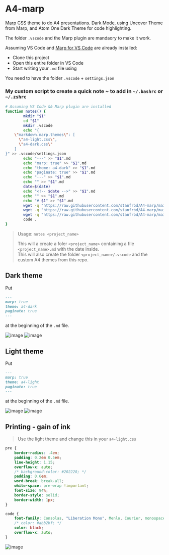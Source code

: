 # A4-marp

[Marp](https://marp.app/) CSS theme to do A4 presentations. Dark Mode, using Uncover Theme from Marp, and Atom One Dark Theme for code highlighting. 

The folder `.vscode` and the Marp plugin are mandaory to make it work.

Assuming VS Code and [Marp for VS Code](https://github.com/marp-team/marp-vscode) are already installed:

- Clone this project
- Open this entire folder in VS Code
- Start writing your `.md` file using

You need to have the folder `.vscode` + `settings.json`

### My custom script to create a quick note ~ to add in `~/.bashrc` or `~/.zshrc`

```sh
# Assuming VS Code && Marp plugin are installed
function notes() {
        mkdir "$1"
        cd "$1"
        mkdir .vscode
        echo "{
    \"markdown.marp.themes\": [
      \"a4-light.css\",
      \"a4-dark.css\"
    ]
}" >> .vscode/settings.json
        echo "---" >> "$1".md
        echo "marp: true" >> "$1".md
        echo "theme: a4-dark" >> "$1".md
        echo "paginate: true" >> "$1".md
        echo "---" >> "$1".md
        echo "" >> "$1".md
        date=$(date)
        echo "<!-- $date -->" >> "$1".md
        echo "" >> "$1".md
        echo "# $1" >> "$1".md
        wget -q "https://raw.githubusercontent.com/stanfrbd/A4-marp/main/a4-light.css"
        wget -q "https://raw.githubusercontent.com/stanfrbd/A4-marp/main/a4-dark.css"
        wget -q "https://raw.githubusercontent.com/stanfrbd/A4-marp/main/atom-one-dark.css"
        code .
}
```
> Usage: `notes <project_name>`
> 
> This will a create a foler `<project_name>` containing a file `<project_name>.md` with the date inside. \
> This will also create the folder `<project_name>/.vscode` and the custom A4 themes from this repo.

## Dark theme

Put

```markdown
---
marp: true
theme: a4-dark
paginate: true
---
```

at the beginning of the `.md` file.

![image](https://user-images.githubusercontent.com/44167150/122885011-f82c0680-d33e-11eb-906d-a491db84a852.png)
![image](https://user-images.githubusercontent.com/44167150/122885154-1abe1f80-d33f-11eb-8b36-4d9f9e529c08.png)



## Light theme

Put

```markdown
---
marp: true
theme: a4-light
paginate: true
---
```

at the beginning of the `.md` file.

![image](https://user-images.githubusercontent.com/44167150/122885276-3a554800-d33f-11eb-8a3c-f89b563f4e60.png)
![image](https://user-images.githubusercontent.com/44167150/122885346-4b05be00-d33f-11eb-9e89-619c4dda125e.png)

## Printing - gain of ink

> Use the light theme and change this in your `a4-light.css`

```css
pre {
    border-radius: .4em;
    padding: 0.2em 0.5em;
    line-height: 1.15;
    overflow-x: auto;
    /* background-color: #202228; */
    padding: 0.6em;
    word-break: break-all;
    white-space: pre-wrap !important;
    font-size: 94%;
    border-style: solid;
    border-width: 1px;
}

code {
    font-family: Consolas, "Liberation Mono", Menlo, Courier, monospace;
    /* color: #abb2bf; */
    color: black;
    overflow-x: auto;
}
```

![image](https://user-images.githubusercontent.com/44167150/127450871-21ef653f-e0bc-4554-b8de-8004a11c2b1a.png)

